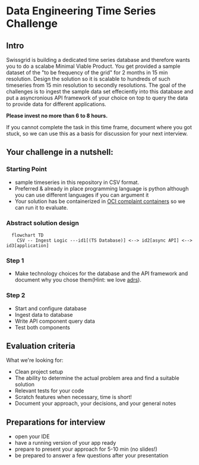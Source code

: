 # Data Engineering Time Series Challenge

## Intro

Swissgrid is building a dedicated time series database and therefore wants you to do a scalabe Minimal Viable Product. 
You get provided a sample dataset of the "to be frequency of the grid" for 2 months in 15 min resolution. Design the solution so it is scalable to hundreds of such timeseries from 15 min resolution to secondly resolutions.
The goal of the challenges is to ingest the sample data set effeciently into this database and put a asyncronious API framework of your choice on top to query the data to provide data for different applications.


**Please invest no more than 6 to 8 hours.**

If you cannot complete the task in this time frame, document where you got stuck, so we can use this as a basis for
discussion for your next interview.

## Your challenge in a nutshell:

### Starting Point

* sample timeseries in this repository in CSV format.
* Preferred & already in place programming language is python although you can use different languages if you can argument it
* Your solution has be containerized in [OCI complaint containers](https://opencontainers.org/) so we can run it to evaluate.

### Abstract solution design



```mermaid
  flowchart TD
    CSV -- Ingest Logic ---id1[(TS Database)] <--> id2[async API] <--> id3[application]
```

### Step 1

* Make technology choices for the database and the API framework and document why you chose them(Hint: we love [adrs](https://adr.github.io/)).

### Step 2

* Start and configure database 
* Ingest data to database
* Write API component query data
* Test both components 

## Evaluation criteria

What we're looking for:

* Clean project setup
* The ability to determine the actual problem area and find a suitable solution
* Relevant tests for your code
* Scratch features when necessary, time is short!
* Document your approach, your decisions, and your general notes

## Preparations for interview

* open your IDE
* have a running version of your app ready
* prepare to present your approach for 5-10 min (no slides!)
* be prepared to answer a few questions after your presentation